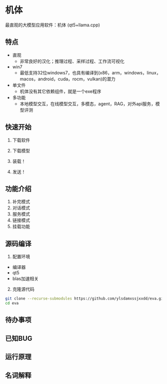 # 机体
最直观的大模型应用软件：机体 (qt5+llama.cpp)

## 特点
- 直观
    - 非常良好的汉化；推理过程、采样过程、工作流可视化
- win7
    - 最低支持32位windows7，也具有编译到(x86，arm，windows，linux，macos，android，cuda，rocm，vulkan)的潜力
- 单文件
    - 机体没有其它依赖组件，就是一个exe程序
- 多功能
    - 本地模型交互，在线模型交互，多模态，agent，RAG，对外api服务，模型评测
## 快速开始
1. 下载软件

2. 下载模型

3. 装载！

4. 发送！

## 功能介绍
1. 补完模式
2. 对话模式
3. 服务模式
4. 链接模式
5. 挂载功能
## 源码编译
1. 配置环境
- 编译器
- qt5
- blas加速相关
2. 克隆源代码
```bash
git clone --recurse-submodules https://github.com/ylsdamxssjxxdd/eva.git
cd eva
```
## 待办事项
## 已知BUG
## 运行原理
## 名词解释
